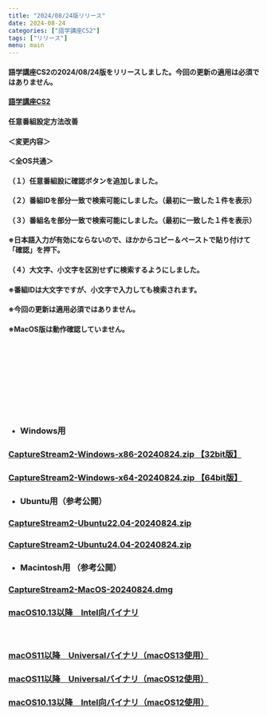 ```yaml
---
title: "2024/08/24版リリース"
date: 2024-08-24
categories: ["語学講座CS2"]
tags: ["リリース"]
menu: main
---
```

#### 語学講座CS2の2024/08/24版をリリースしました。今回の更新の適用は必須ではありません。
####                
#### [語学講座CS2](https://csreviser.github.io/CaptureStream2/)
####  
####  任意番組設定方法改善
#### ＜変更内容＞　　　
#### ＜全OS共通＞
#### （１）任意番組設に確認ボタンを追加しました。
#### （２）番組IDを部分一致で検索可能にしました。（最初に一致した１件を表示）
#### （３）番組名を部分一致で検索可能にしました。（最初に一致した１件を表示）
#### ※日本語入力が有効にならないので、ほかからコピー＆ペーストで貼り付けて「確認」を押下。
#### （４）大文字、小文字を区別せずに検索するようにしました。
#### ※番組IDは大文字ですが、小文字で入力しても検索されます。
#### 
#### ※今回の更新は適用必須ではありません。
#### ※MacOS版は動作確認していません。
####  　　　  
####  　　　  
####  　　　  
####  　
* ### Windows用
### [CaptureStream2-Windows-x86-20240824.zip 【32bit版】](https://github.com/CSReviser/CaptureStream2/releases/download/20240824/CaptureStream2-Windows-x86-20240824.zip)
### [CaptureStream2-Windows-x64-20240824.zip 【64bit版】](https://github.com/CSReviser/CaptureStream2/releases/download/20240824/CaptureStream2-Windows-x64-20240824.zip) 　　　　　　　　　　　　　　　　　　
* ### Ubuntu用（参考公開）     
### [CaptureStream2-Ubuntu22.04-20240824.zip](https://github.com/CSReviser/CaptureStream2/releases/download/20240824/CaptureStream2-Ubuntu-20240824.zip)
### [CaptureStream2-Ubuntu24.04-20240824.zip](https://github.com/CSReviser/CaptureStream2/releases/download/20240824/CaptureStream2-Ubuntu2404-20240824.zip)

* ### Macintosh用 （参考公開）  
### [CaptureStream2-MacOS-20240824.dmg](https://github.com/CSReviser/CaptureStream2/releases/download/20240824/CaptureStream2-MacOS-20240824.dmg)
### [macOS10.13以降　Intel向バイナリ](https://github.com/CSReviser/CaptureStream2/releases/download/20240824/CaptureStream2-MacOS-qt5-Intel-20240824.dmg)
####  　　　  
### [macOS11以降　Universalバイナリ（macOS13使用）](https://github.com/CSReviser/CaptureStream2/releases/download/20240824/CaptureStream2-MacOS13-20240824.dmg)
### [macOS11以降　Universalバイナリ（macOS12使用）](https://github.com/CSReviser/CaptureStream2/releases/download/20240824/CaptureStream2-MacOS12-20240824.dmg)
### [macOS10.13以降　Intel向バイナリ（macOS12使用）](https://github.com/CSReviser/CaptureStream2/releases/download/20240824/CaptureStream2-MacOS12-qt5-Intel-20240824.dmg)
####  　　　  
####  　　　  
####  　　　  
####  　　　  
####  　　　  
####  　　　  

